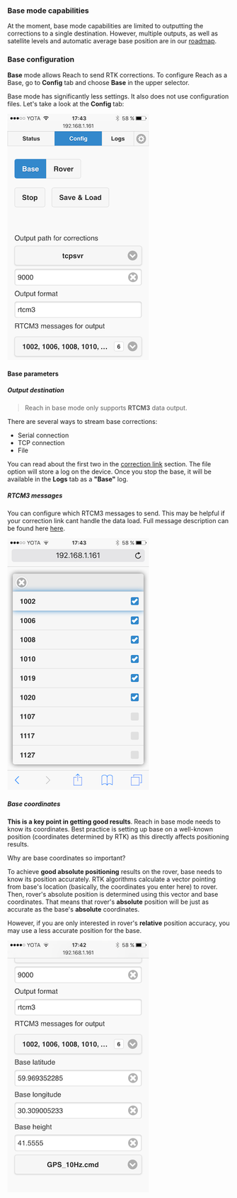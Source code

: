 ### Base mode capabilities

At the moment, base mode capabilities are limited to outputting the corrections to a single destination. However, multiple outputs, as well as satellite levels and automatic average base position are in our [roadmap](roadmap.md).

### Base configuration

**Base** mode allows Reach to send RTK corrections. To configure Reach as a Base, go to **Config** tab and choose **Base** in the upper selector.

Base mode has significantly less settings. It also does not use configuration files. Let's take a look at the **Config** tab:

![base-mode.png](img/reachview-base/base-mode.png)

#### Base parameters

##### Output destination

> Reach in base mode only supports **RTCM3** data output.

There are several ways to stream base corrections:

* Serial connection
* TCP connection
* File

You can read about the first two in the [correction link](reachview-link.md) section. The file option will store a log on the device. Once you stop the base, it will be available in the **Logs** tab as a **"Base"** log.

##### RTCM3 messages

You can configure which RTCM3 messages to send. This may be helpful if your correction link cant handle the data load. Full message description can be found here [here](http://www.geopp.com/pdf/gppigs06_rtcm_f.pdf).

![rtcm3-messages.png](img/reachview-base/rtcm3-messages.png)

##### Base coordinates

**This is a key point in getting good results**. Reach in base mode needs to know its coordinates. Best practice is setting up base on a well-known position (coordinates determined by RTK) as this directly affects positioning results.

Why are base coordinates so important?

To achieve **good absolute positioning** results on the rover, base needs to know its position accurately. RTK algorithms calculate a vector pointing from base's location (basically, the coordinates you enter here) to rover. Then, rover's absolute position is determined using this vector and base coordinates. That means that rover's **absolute** position will be just as accurate as the base's **absolute** coordinates.

However, if you are only interested in rover's **relative** position accuracy, you may use a less accurate position for the base.

![coordinates.png](img/reachview-base/coordinates.png)

